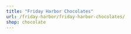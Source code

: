 ```yaml
---
title: "Friday Harbor Chocolates"
url: /friday-harbor/friday-harbor-chocolates/
shop: chocolate
---
```

